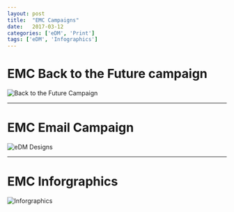 ```yaml
---
layout: post
title:  "EMC Campaigns"
date:   2017-03-12
categories: ['eDM', 'Print']
tags: ['eDM', 'Infographics']
---
```


# EMC Back to the Future campaign
![Back to the Future Campaign](https://raw.githubusercontent.com/gbjack/gbjack.github.io/master/assets/images/EMC-BTF-Campaign.png)


---


# EMC Email Campaign
![eDM Designs](https://raw.githubusercontent.com/gbjack/gbjack.github.io/master/assets/images/EMC-eDM.png)


---


# EMC Inforgraphics
![Inforgraphics](https://raw.githubusercontent.com/gbjack/gbjack.github.io/master/assets/images/EMC-infographics.png)
